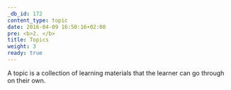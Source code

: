 ```yaml
---
_db_id: 172
content_type: topic
date: 2016-04-09 16:50:16+02:00
pre: <b>2. </b>
title: Topics
weight: 3
ready: true
---
```



A topic is a collection of learning materials that the learner can go through on their own.